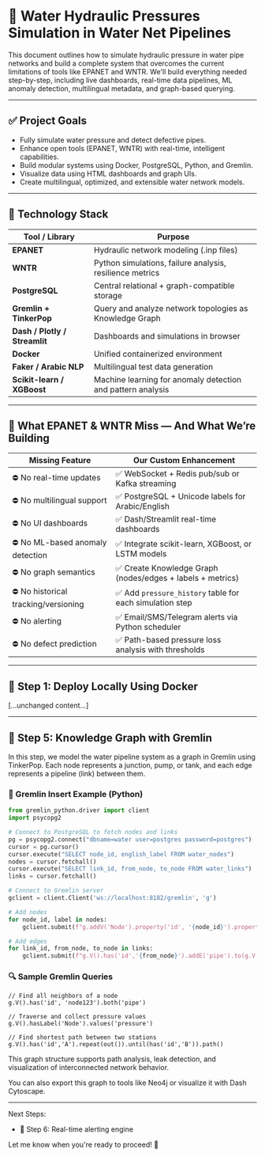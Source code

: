 # 📘 Water Hydraulic Pressures Simulation in Water Net Pipelines

This document outlines how to simulate hydraulic pressure in water pipe networks and build a complete system that overcomes the current limitations of tools like EPANET and WNTR. We'll build everything needed step-by-step, including live dashboards, real-time data pipelines, ML anomaly detection, multilingual metadata, and graph-based querying.

---

## ✅ Project Goals
- Fully simulate water pressure and detect defective pipes.
- Enhance open tools (EPANET, WNTR) with real-time, intelligent capabilities.
- Build modular systems using Docker, PostgreSQL, Python, and Gremlin.
- Visualize data using HTML dashboards and graph UIs.
- Create multilingual, optimized, and extensible water network models.

---

## 🧰 Technology Stack
| Tool / Library            | Purpose                                                              |
|---------------------------|----------------------------------------------------------------------|
| **EPANET**                | Hydraulic network modeling (.inp files)                             |
| **WNTR**                  | Python simulations, failure analysis, resilience metrics             |
| **PostgreSQL**            | Central relational + graph-compatible storage                        |
| **Gremlin + TinkerPop**   | Query and analyze network topologies as Knowledge Graph              |
| **Dash / Plotly / Streamlit** | Dashboards and simulations in browser                        |
| **Docker**                | Unified containerized environment                                   |
| **Faker / Arabic NLP**    | Multilingual test data generation                                   |
| **Scikit-learn / XGBoost**| Machine learning for anomaly detection and pattern analysis          |

---

## 🧠 What EPANET & WNTR Miss — And What We’re Building
| Missing Feature                     | Our Custom Enhancement                                               |
|------------------------------------|----------------------------------------------------------------------|
| ⛔ No real-time updates             | ✅ WebSocket + Redis pub/sub or Kafka streaming                      |
| ⛔ No multilingual support          | ✅ PostgreSQL + Unicode labels for Arabic/English                    |
| ⛔ No UI dashboards                 | ✅ Dash/Streamlit real-time dashboards                               |
| ⛔ No ML-based anomaly detection    | ✅ Integrate scikit-learn, XGBoost, or LSTM models                   |
| ⛔ No graph semantics               | ✅ Create Knowledge Graph (nodes/edges + labels + metrics)           |
| ⛔ No historical tracking/versioning| ✅ Add `pressure_history` table for each simulation step             |
| ⛔ No alerting                      | ✅ Email/SMS/Telegram alerts via Python scheduler                    |
| ⛔ No defect prediction             | ✅ Path-based pressure loss analysis with thresholds                 |

---

## 🚀 Step 1: Deploy Locally Using Docker
[...unchanged content...]

---

## 🔗 Step 5: Knowledge Graph with Gremlin

In this step, we model the water pipeline system as a graph in Gremlin using TinkerPop. Each node represents a junction, pump, or tank, and each edge represents a pipeline (link) between them.

### 📄 Gremlin Insert Example (Python)
```python
from gremlin_python.driver import client
import psycopg2

# Connect to PostgreSQL to fetch nodes and links
pg = psycopg2.connect("dbname=water user=postgres password=postgres")
cursor = pg.cursor()
cursor.execute("SELECT node_id, english_label FROM water_nodes")
nodes = cursor.fetchall()
cursor.execute("SELECT link_id, from_node, to_node FROM water_links")
links = cursor.fetchall()

# Connect to Gremlin server
gclient = client.Client('ws://localhost:8182/gremlin', 'g')

# Add nodes
for node_id, label in nodes:
    gclient.submit(f"g.addV('Node').property('id', '{node_id}').property('label', '{label}')")

# Add edges
for link_id, from_node, to_node in links:
    gclient.submit(f"g.V().has('id','{from_node}').addE('pipe').to(g.V().has('id','{to_node}')).property('id','{link_id}')")
```

### 🔍 Sample Gremlin Queries
```gremlin
// Find all neighbors of a node
g.V().has('id', 'node123').both('pipe')

// Traverse and collect pressure values
g.V().hasLabel('Node').values('pressure')

// Find shortest path between two stations
g.V().has('id','A').repeat(out()).until(has('id','B')).path()
```

This graph structure supports path analysis, leak detection, and visualization of interconnected network behavior.

You can also export this graph to tools like Neo4j or visualize it with Dash Cytoscape.

---

Next Steps:
- 📣 Step 6: Real-time alerting engine

Let me know when you're ready to proceed! 🚀

